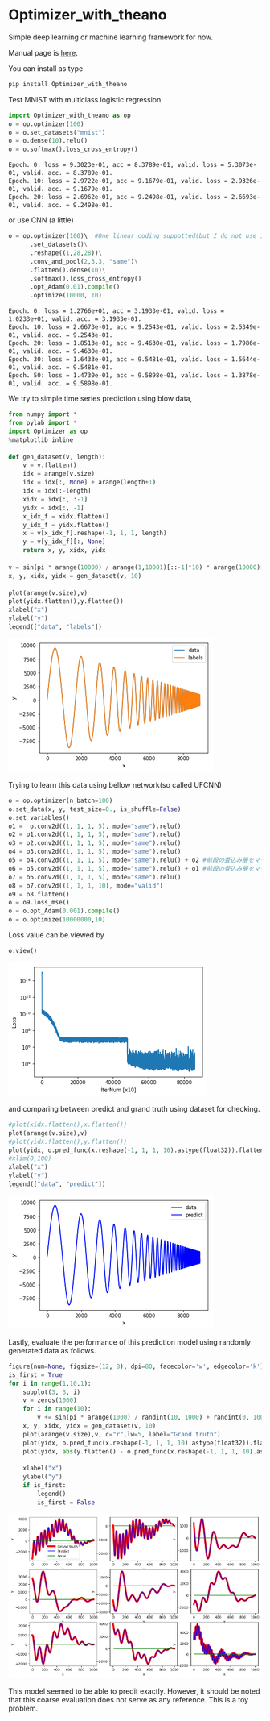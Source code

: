 # Optimizer_with_theano
Simple deep learning or machine learning framework for now.

Manual page is [here](https://uyuutosa.github.io/Optimizer_with_theano).

You can install as type

```sh
pip install Optimizer_with_theano
```

Test MNIST with multiclass logistic regression

```python
import Optimizer_with_theano as op
o = op.optimizer(100)
o = o.set_datasets("mnist")
o = o.dense(10).relu()
o = o.softmax().loss_cross_entropy()
```
```
Epoch. 0: loss = 9.3023e-01, acc = 8.3789e-01, valid. loss = 5.3073e-01, valid. acc. = 8.3789e-01.
Epoch. 10: loss = 2.9722e-01, acc = 9.1679e-01, valid. loss = 2.9326e-01, valid. acc. = 9.1679e-01.
Epoch. 20: loss = 2.6962e-01, acc = 9.2498e-01, valid. loss = 2.6693e-01, valid. acc. = 9.2498e-01.
```

or use CNN (a little)

```python
o = op.optimizer(100)\  #One linear coding suppotted(but I do not use it)..
      .set_datasets()\
      .reshape((1,28,28))\
      .conv_and_pool(2,3,3, "same")\
      .flatten().dense(10)\
      .softmax().loss_cross_entropy()
      .opt_Adam(0.01).compile()
      .optimize(10000, 10)
```

```
Epoch. 0: loss = 1.2766e+01, acc = 3.1933e-01, valid. loss = 1.0233e+01, valid. acc. = 3.1933e-01.
Epoch. 10: loss = 2.6673e-01, acc = 9.2543e-01, valid. loss = 2.5349e-01, valid. acc. = 9.2543e-01.
Epoch. 20: loss = 1.8513e-01, acc = 9.4630e-01, valid. loss = 1.7986e-01, valid. acc. = 9.4630e-01.
Epoch. 30: loss = 1.6433e-01, acc = 9.5481e-01, valid. loss = 1.5644e-01, valid. acc. = 9.5481e-01.
Epoch. 50: loss = 1.4730e-01, acc = 9.5898e-01, valid. loss = 1.3878e-01, valid. acc. = 9.5898e-01.
```

We try to simple time series prediction using blow data,

```python
from numpy import *
from pylab import *
import Optimizer as op
%matplotlib inline

def gen_dataset(v, length):
    v = v.flatten()
    idx = arange(v.size)
    idx = idx[:, None] + arange(length+1)
    idx = idx[:-length]
    xidx = idx[:, :-1]
    yidx = idx[:, -1]
    x_idx_f = xidx.flatten()
    y_idx_f = yidx.flatten()
    x = v[x_idx_f].reshape(-1, 1, 1, length)
    y = v[y_idx_f][:, None]
    return x, y, xidx, yidx

v = sin(pi * arange(10000) / arange(1,10001)[::-1]*10) * arange(10000)[::-1]
x, y, xidx, yidx = gen_dataset(v, 10)

plot(arange(v.size),v)
plot(yidx.flatten(),y.flatten())
xlabel("x")
ylabel("y")
legend(["data", "labels"])
```

![spring](images/spring.png)

Trying to learn this data using bellow network(so called UFCNN)

```python
o = op.optimizer(n_batch=100)
o.set_data(x, y, test_size=0., is_shuffle=False)
o.set_variables()
o1 =  o.conv2d((1, 1, 1, 5), mode="same").relu()
o2 = o1.conv2d((1, 1, 1, 5), mode="same").relu()
o3 = o2.conv2d((1, 1, 1, 5), mode="same").relu()
o4 = o3.conv2d((1, 1, 1, 5), mode="same").relu()
o5 = o4.conv2d((1, 1, 1, 5), mode="same").relu() + o2 #前段の畳込み層をマージ
o6 = o5.conv2d((1, 1, 1, 5), mode="same").relu() + o1 #前段の畳込み層をマージ
o7 = o6.conv2d((1, 1, 1, 5), mode="same").relu()
o8 = o7.conv2d((1, 1, 1, 10), mode="valid")
o9 = o8.flatten()
o = o9.loss_mse()
o = o.opt_Adam(0.001).compile()
o = o.optimize(10000000,10)
```

Loss value can be viewed by



```python
o.view()
```

![drastic](images/drop.png)

and comparing between predict and grand truth using dataset for checking.

```python
#plot(xidx.flatten(),x.flatten())
plot(arange(v.size),v)
#plot(yidx.flatten(),y.flatten())
plot(yidx, o.pred_func(x.reshape(-1, 1, 1, 10).astype(float32)).flatten(), c="b")
#xlim(0,100)
xlabel("x")
ylabel("y")
legend(["data", "predict"])
```


![compareing](images/true_pred.png)


Lastly, evaluate the performance of this prediction model using randomly generated data as follows.

```python
figure(num=None, figsize=(12, 8), dpi=80, facecolor='w', edgecolor='k')
is_first = True
for i in range(1,10,1):
    subplot(3, 3, i)
    v = zeros(1000)
    for i in range(10):
        v += sin(pi * arange(1000) / randint(10, 1000) + randint(0, 1000)) * arange(1000)[::-1]
    x, y, xidx, yidx = gen_dataset(v, 10)
    plot(arange(v.size),v, c="r",lw=5, label="Grand truth")
    plot(yidx, o.pred_func(x.reshape(-1, 1, 1, 10).astype(float32)).flatten(), c="b", label="Predict")
    plot(yidx, abs(y.flatten() - o.pred_func(x.reshape(-1, 1, 1, 10).astype(float32)).flatten()), c="g", label="Error")

    xlabel("x")
    ylabel("y")
    if is_first:
        legend()
        is_first = False

```

![true_pred_err](images/true_pred_err.png)

This model seemed to be able to predit exactly.
However, it should be noted that this coarse evaluation does not serve as any reference.
This is a toy problem.

